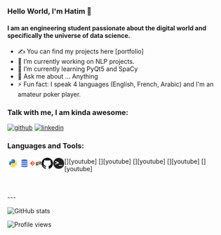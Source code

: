 ### Hello World, I'm Hatim  👋
#### I am an engineering student passionate about the digital world and specifically the universe of data science.

- ✍ You can find my projects here [portfolio]
- 🔭 I’m currently working on NLP projects.
- 🌱 I’m currently learning PyQt5 and SpaCy
- 💬 Ask me about ... Anything
- ⚡ Fun fact: I speak 4 languages (English, French, Arabic) and I'm an amateur poker player.

### Talk with me, I am kinda awesome:

[<img src='https://cdn.jsdelivr.net/npm/simple-icons@3.0.1/icons/github.svg' alt='github' height='30'>](https://github.com/ha7wski)  [<img src='https://cdn.jsdelivr.net/npm/simple-icons@3.0.1/icons/linkedin.svg' alt='linkedin' height='30'>](https://www.linkedin.com/in/hatim-hebboul-0b1563193//) 

### Languages and Tools:

[<img align="left" alt="python" width="26px" src="https://raw.githubusercontent.com/github/explore/80688e429a7d4ef2fca1e82350fe8e3517d3494d/topics/python/python.png" />][youtube]
[<img align="left" alt="SQL" width="26px" src="https://raw.githubusercontent.com/github/explore/80688e429a7d4ef2fca1e82350fe8e3517d3494d/topics/sql/sql.png" />][youtube]
[<img align="left" alt="Git" width="26px" src="https://raw.githubusercontent.com/github/explore/80688e429a7d4ef2fca1e82350fe8e3517d3494d/topics/git/git.png" />][youtube]
[<img align="left" alt="GitHub" width="26px" src="https://raw.githubusercontent.com/github/explore/78df643247d429f6cc873026c0622819ad797942/topics/github/github.png" />][youtube]
[<img align="left" alt="Terminal" width="26px" src="https://raw.githubusercontent.com/github/explore/80688e429a7d4ef2fca1e82350fe8e3517d3494d/topics/terminal/terminal.png" />][youtube]

<br />
<br />
---


![GitHub stats](https://github-readme-stats.vercel.app/api?username=ha7wski&show_icons=true)  

![Profile views](https://gpvc.arturio.dev/ha7wski)  

